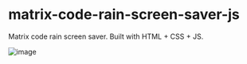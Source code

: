 # matrix-code-rain-screen-saver-js
Matrix code rain screen saver. Built with HTML + CSS + JS.

![image](https://user-images.githubusercontent.com/42185328/115962399-db807780-a523-11eb-9aa8-92abd4553243.png)
